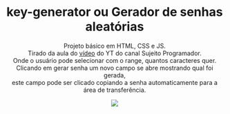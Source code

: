  <h1 align="center">key-generator ou Gerador de senhas aleatórias</h1>

<p align="center"> 
Projeto básico em HTML, CSS e JS.</br>
Tirado da aula do <a href="https://www.youtube.com/watch?v=i6t2jaRxos4">vídeo</a> do YT do canal Sujeito Programador.</br>
Onde o usuário pode selecionar com o range, quantos caracteres quer.</br>
Clicando em gerar senha um novo campo se abre mostrando qual foi gerada, </br>
este campo pode ser clicado copiando a senha automaticamente para a área de transferência.
</p>

<div align="center"> <img src="https://user-images.githubusercontent.com/54780871/151239681-894ef182-2e2e-4c60-ae69-89ea65650a57.png"> </div>
